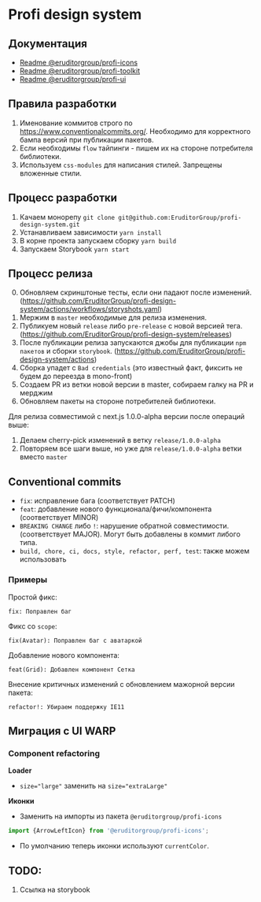 # Profi design system

## Документация

- [Readme @eruditorgroup/profi-icons](https://github.com/EruditorGroup/profi-design-system/blob/master/packages/icons/README.md)
- [Readme @eruditorgroup/profi-toolkit](https://github.com/EruditorGroup/profi-design-system/blob/master/packages/toolkit/README.md)
- [Readme @eruditorgroup/profi-ui](https://github.com/EruditorGroup/profi-design-system/blob/master/packages/ui/README.md)

## Правила разработки

1. Именование коммитов строго по https://www.conventionalcommits.org/. Необходимо для корректного бампа версий при публикации пакетов.
2. Если необходимы `flow` тайпинги - пишем их на стороне потребителя библиотеки.
3. Используем `css-modules` для написания стилей. Запрещены вложенные стили.

## Процесс разработки

1. Качаем монорепу `git clone git@github.com:EruditorGroup/profi-design-system.git`
2. Устанавливаем зависимости `yarn install`
3. В корне проекта запускаем сборку `yarn build`
4. Запускаем Storybook `yarn start`

## Процесс релиза

0. Обновляем скринштоные тесты, если они падают после изменений. (https://github.com/EruditorGroup/profi-design-system/actions/workflows/storyshots.yaml)
1. Мержим в `master` необходимые для релиза изменения.
2. Публикуем новый `release` либо `pre-release` с новой версией тега. (https://github.com/EruditorGroup/profi-design-system/releases)
3. После публикации релиза запускаются джобы для публикации `npm пакетов` и сборки `storybook`. (https://github.com/EruditorGroup/profi-design-system/actions)
4. Сборка упадет с `Bad credentials` (это известный факт, фиксить не будем до переезда в mono-front)
5. Создаем PR из ветки новой версии в master, собираем галку на PR и мерджим
6. Обновляем пакеты на стороне потребителей библиотеки.

Для релиза совместимой с next.js 1.0.0-alpha версии после операций выше:

1. Делаем cherry-pick изменений в ветку `release/1.0.0-alpha`
2. Повторяем все шаги выше, но уже для `release/1.0.0-alpha` ветки вместо `master`

## Conventional commits

- `fix`: исправление бага (соответствует PATCH)
- `feat`: добавление нового функционала/фичи/компонента (соответствует MINOR)
- `BREAKING CHANGE` либо `!`: нарушение обратной совместимости. (соответствует MAJOR). Могут быть добавлены в коммит либого типа.
- `build, chore, ci, docs, style, refactor, perf, test`: также можем использовать

### Примеры

Простой фикс:

`fix: Поправлен баг`

Фикс со `scope`:

`fix(Avatar): Поправлен баг с аватаркой`

Добавление нового компонента:

`feat(Grid): Добавлен компонент Сетка`

Внесение критичных изменений с обновлением мажорной версии пакета:

`refactor!: Убираем поддержку IE11`

## Миграция с UI WARP

### Component refactoring

**Loader**

- `size="large"` заменить на `size="extraLarge"`

**Иконки**

- Заменить на импорты из пакета `@eruditorgroup/profi-icons`

```javascript
import {ArrowLeftIcon} from '@eruditorgroup/profi-icons';
```

- По умолчанию теперь иконки используют `currentColor`.

## TODO:

1. Ссылка на storybook
